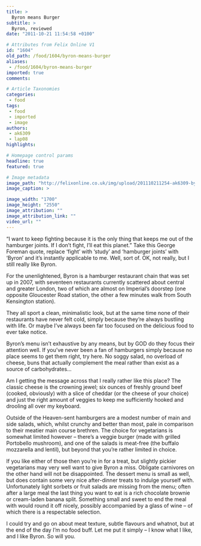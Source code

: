 ```yaml
---
title: >
  Byron means Burger
subtitle: >
  Byron, reviewed
date: "2011-10-21 11:54:58 +0100"

# Attributes from Felix Online V1
id: "1604"
old_path: /food/1604/byron-means-burger
aliases:
 - /food/1604/byron-means-burger
imported: true
comments:

# Article Taxonomies
categories:
 - food
tags:
 - food
 - imported
 - image
authors:
 - ak6309
 - lap08
highlights:

# Homepage control params
headline: true
featured: true

# Image metadata
image_path: "http://felixonline.co.uk/img/upload/201110211254-ak6309-byron-burgerw.jpg"
image_caption: >

image_width: "1700"
image_height: "2550"
image_attribution: ""
image_attribution_link: ""
video_url: ""
---
```


“I want to keep fighting because it is the only thing that keeps me out of the hamburger joints. If I don’t fight, I’ll eat this planet.” Take this George Foreman quote, replace ‘fight’ with ‘study’ and ‘hamburger joints’ with ‘Byron’ and it’s instantly applicable to me. Well, sort of. OK, not really, but I still really like Byron.

For the unenlightened, Byron is a hamburger restaurant chain that was set up in 2007, with seventeen restaurants currently scattered about central and greater London, two of which are almost on Imperial’s doorstep (one opposite Gloucester Road station, the other a few minutes walk from South Kensington station).

They all sport a clean, minimalistic look, but at the same time none of their restaurants have never felt cold, simply because they’re always bustling with life. Or maybe I’ve always been far too focused on the delicious food to ever take notice.

Byron’s menu isn’t exhaustive by any means, but by GOD do they focus their attention well. If you’ve never been a fan of hamburgers simply because no place seems to get them right, try here. No soggy salad, no overload of cheese, buns that actually complement the meal rather than exist as a source of carbohydrates...

Am I getting the message across that I really rather like this place? The classic cheese is the crowning jewel; six ounces of freshly ground beef (cooked, obviously) with a slice of cheddar (or the cheese of your choice) and just the right amount of veggies to keep me sufficiently hooked and drooling all over my keyboard.

Outside of the Heaven-sent hamburgers are a modest number of main and side salads, which, whilst crunchy and better than most, pale in comparison to their meatier main course brethren. The choice for vegetarians is somewhat limited however – there’s a veggie burger (made with grilled Portobello mushroom), and one of the salads is meat-free (the buffalo mozzarella and lentil), but beyond that you’re rather limited in choice.

If you like either of those then you’re in for a treat, but slightly pickier vegetarians may very well want to give Byron a miss. Obligate carnivores on the other hand will not be disappointed.
 The dessert menu is small as well, but does contain some very nice after-dinner treats to indulge yourself with. Unfortunately light sorbets or fruit salads are missing from the menu; often after a large meal the last thing you want to eat is a rich chocolate brownie or cream-laden banana split.
 Something small and sweet to end the meal with would round it off nicely, possibly accompanied by a glass of wine – of which there is a respectable selection.

I could try and go on about meat texture, subtle flavours and whatnot, but at the end of the day I’m no food buff. Let me put it simply – I know what I like, and I like Byron. So will you.

